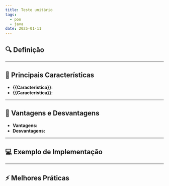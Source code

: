 ```yaml
---
title: Teste unitário
tags:
  - poo
  - java
date: 2025-01-11
---
```


## 🔍 Definição

---

## 📝 Principais Características

- **{{Caracteristica}}**:
- **{{Caracteristica}}**:

---

## 🧩 Vantagens e Desvantagens

- **Vantagens:**
- **Desvantagens:**

---

## 💻 Exemplo de Implementação

---

## ⚡ Melhores Práticas
